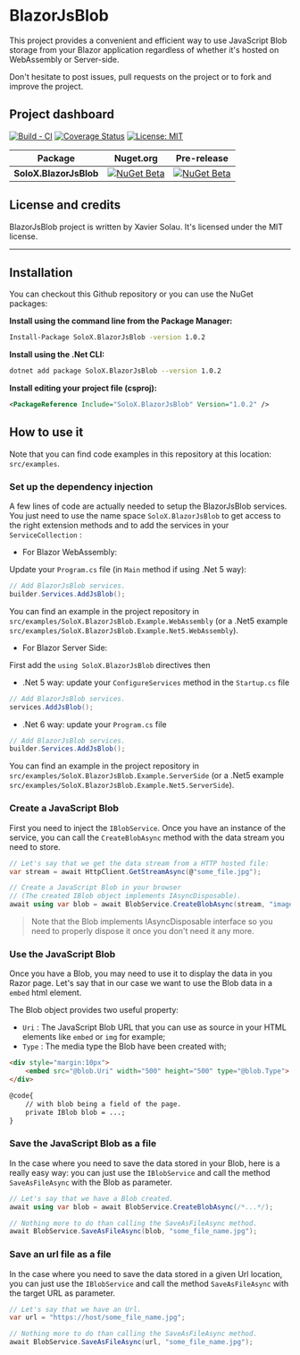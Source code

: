 # BlazorJsBlob

This project provides a convenient and efficient way to use JavaScript Blob storage from your Blazor application
regardless of whether it's hosted on WebAssembly or Server-side.

Don't hesitate to post issues, pull requests on the project or to fork and improve the project.

## Project dashboard

[![Build - CI](https://github.com/xaviersolau/BlazorJsBlob/actions/workflows/build-ci.yml/badge.svg)](https://github.com/xaviersolau/BlazorJsBlob/actions/workflows/build-ci.yml)
[![Coverage Status](https://coveralls.io/repos/github/xaviersolau/BlazorJsBlob/badge.svg?branch=main)](https://coveralls.io/github/xaviersolau/BlazorJsBlob?branch=main)
[![License: MIT](https://img.shields.io/badge/License-MIT-blue.svg)](LICENSE)

| Package                     | Nuget.org | Pre-release |
|-----------------------------|-----------|-----------|
|**SoloX.BlazorJsBlob**       |[![NuGet Beta](https://img.shields.io/nuget/v/SoloX.BlazorJsBlob.svg)](https://www.nuget.org/packages/SoloX.BlazorJsBlob)|[![NuGet Beta](https://img.shields.io/nuget/vpre/SoloX.BlazorJsBlob.svg)](https://www.nuget.org/packages/SoloX.BlazorJsBlob)|

## License and credits

BlazorJsBlob project is written by Xavier Solau. It's licensed under the MIT license.

 * * *

## Installation

You can checkout this Github repository or you can use the NuGet packages:

**Install using the command line from the Package Manager:**
```bash
Install-Package SoloX.BlazorJsBlob -version 1.0.2
```

**Install using the .Net CLI:**
```bash
dotnet add package SoloX.BlazorJsBlob --version 1.0.2
```

**Install editing your project file (csproj):**
```xml
<PackageReference Include="SoloX.BlazorJsBlob" Version="1.0.2" />
```

## How to use it

Note that you can find code examples in this repository at this location: `src/examples`.

### Set up the dependency injection

A few lines of code are actually needed to setup the BlazorJsBlob services.
You just need to use the name space `SoloX.BlazorJsBlob` to get access to
the right extension methods and to add the services in your `ServiceCollection` :

* For Blazor WebAssembly:

Update your `Program.cs` file (in `Main` method if using .Net 5 way):

```csharp
// Add BlazorJsBlob services.
builder.Services.AddJsBlob();
```

You can find an example in the project repository in `src/examples/SoloX.BlazorJsBlob.Example.WebAssembly`
(or a .Net5 example `src/examples/SoloX.BlazorJsBlob.Example.Net5.WebAssembly`).

* For Blazor Server Side:

First add the `using SoloX.BlazorJsBlob` directives then
- .Net 5 way: update your `ConfigureServices` method in the `Startup.cs` file
```csharp
// Add BlazorJsBlob services.
services.AddJsBlob();
```

- .Net 6 way: update your `Program.cs` file
```csharp
// Add BlazorJsBlob services.
builder.Services.AddJsBlob();
```

You can find an example in the project repository in `src/examples/SoloX.BlazorJsBlob.Example.ServerSide`
(or a .Net5 example `src/examples/SoloX.BlazorJsBlob.Example.Net5.ServerSide`).

### Create a JavaScript Blob

First you need to inject the `IBlobService`. Once you have an instance of the service, you can call the `CreateBlobAsync` method with
the data stream you need to store.

```csharp
// Let's say that we get the data stream from a HTTP hosted file:
var stream = await HttpClient.GetStreamAsync(@"some_file.jpg");

// Create a JavaScript Blob in your browser
// (The created IBlob object implements IAsyncDisposable).
await using var blob = await BlobService.CreateBlobAsync(stream, "image/jpeg");
```

> Note that the Blob implements IAsyncDisposable interface so you need to properly dispose it once you don't need it any more.

### Use the JavaScript Blob

Once you have a Blob, you may need to use it to display the data in you Razor page. Let's say that in our case we want to use the
Blob data in a `embed` html element.

The Blob object provides two useful property:
* `Uri` : The JavaScript Blob URL that you can use as source in your HTML elements like `embed` or `img` for example;
* `Type` : The media type the Blob have been created with;
 
```html
<div style="margin:10px">
    <embed src="@blob.Uri" width="500" height="500" type="@blob.Type">
</div>

@code{
    // with blob being a field of the page.
    private IBlob blob = ...;
}
```

### Save the JavaScript Blob as a file

In the case where you need to save the data stored in your Blob, here is a really easy way: you can just use the `IBlobService`
and call the method `SaveAsFileAsync` with the Blob as parameter.

```csharp
// Let's say that we have a Blob created.
await using var blob = await BlobService.CreateBlobAsync(/*...*/);

// Nothing more to do than calling the SaveAsFileAsync method.
await BlobService.SaveAsFileAsync(blob, "some_file_name.jpg");
```

### Save an url file as a file

In the case where you need to save the data stored in a given Url location, you can just use the `IBlobService`
and call the method `SaveAsFileAsync` with the target URL as parameter.

```csharp
// Let's say that we have an Url.
var url = "https://host/some_file_name.jpg";

// Nothing more to do than calling the SaveAsFileAsync method.
await BlobService.SaveAsFileAsync(url, "some_file_name.jpg");
```
